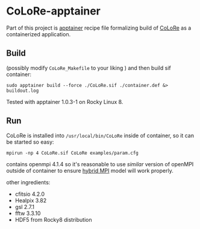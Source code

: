 # CoLoRe-apptainer

Part of this project is [apptainer](https://apptainer.org/) recipe file formalizing build of [CoLoRe](https://github.com/damonge/CoLoRe) as a containerized application.

## Build

(possibly modify `CoLoRe_Makefile` to your liking ) and then build sif container:

```
sudo apptainer build --force ./CoLoRe.sif ./container.def &> buildout.log
```

Tested with apptainer 1.0.3-1 on Rocky Linux 8.

## Run

CoLoRe is installed into `/usr/local/bin/CoLoRe` inside of container, so it can be started so easy:

```
mpirun -np 4 CoLoRe.sif CoLoRe examples/param.cfg
```

contains openmpi 4.1.4 so it's reasonable to use _similar_ version of openMPI outside of container to ensure [hybrid MPI](https://apptainer.org/docs/user/main/mpi.html) model will work properly.

other ingredients:
- cfitsio 4.2.0 
- Healpix 3.82
- gsl 2.7.1
- fftw 3.3.10
- HDF5 from Rocky8 distribution
